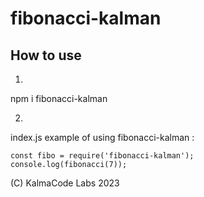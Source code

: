 # fibonacci-kalman

## How to use

1. 

npm i fibonacci-kalman

2.

index.js example of using fibonacci-kalman : 

    const fibo = require('fibonacci-kalman');
    console.log(fibonacci(7));

(C) KalmaCode Labs 2023